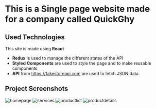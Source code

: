 # This is a Single page website made for a company called QuickGhy

## Used Technologies

This site is made using **React**
- **Redux** is used to manage the different states of the API
- **Styled Components** are used to style the page and to make reusable components
- **API** from https://fakestoreapi.com are used to fetch JSON data.

## Project Screenshots
![homepage](https://user-images.githubusercontent.com/54996922/141943203-23b52ead-485b-49ab-addc-36d465d44b15.png)
![services](https://user-images.githubusercontent.com/54996922/141943254-6555c42d-1fa4-4ec8-8edf-3e29002dbe76.png)
![productlist](https://user-images.githubusercontent.com/54996922/141943337-c14d6cd0-a80f-4495-8000-f1c29bee6e4b.png)
![productdetails](https://user-images.githubusercontent.com/54996922/141943371-5c3ee31a-92a1-4122-b399-9d7fc52ea180.png)

